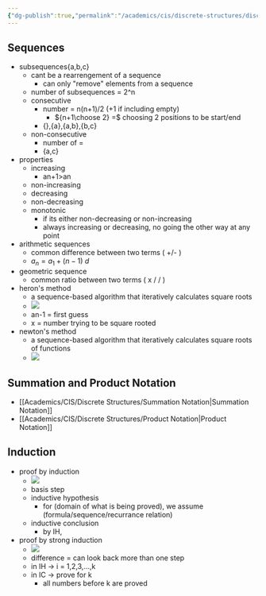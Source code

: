 ```yaml
---
{"dg-publish":true,"permalink":"/academics/cis/discrete-structures/discrete-sequences/","created":"2024-01-10T14:30:52.450-05:00","updated":"2025-07-08T10:47:55.390-04:00"}
---
```


## Sequences
- subsequences{a,b,c}
	- cant be a rearrengement of a sequence
		- can only "remove" elements from a sequence
	- number of subsequences = 2^n
	- consecutive
		- number = n(n+1)/2 (+1 if including empty)
			- ${n+1\choose 2} =$ choosing 2 positions to be start/end
		- {},{a},{a,b},{b,c}
	- non-consecutive
		- number of = 
		- {a,c}
- properties
	- increasing
		- an+1>an
	- non-increasing
	- decreasing
	- non-decreasing
	- monotonic
		- if its either non-decreasing or non-increasing
		- always increasing or decreasing, no going the other way at any point
- arithmetic sequences
	- common difference between two terms ( +/- )
	- $a_{n}=a_{1}+(n-1)\ d$
- geometric sequence
	- common ratio between two terms ( x / / )
- heron's method
	- a sequence-based algorithm that iteratively calculates square roots
	- ![](https://i.imgur.com/uKHQboq.png)
	- an-1 = first guess
	- x = number trying to be square rooted
- newton's method
	- a sequence-based algorithm that iteratively calculates square roots of functions
	- ![](https://i.imgur.com/yfjwS9T.png)

## Summation and Product Notation
- [[Academics/CIS/Discrete Structures/Summation Notation\|Summation Notation]]
- [[Academics/CIS/Discrete Structures/Product Notation\|Product Notation]]
## Induction
- proof by induction
	- ![](https://i.imgur.com/BGNVuaj.png)
	- basis step
	- inductive hypothesis
		- for (domain of what is being proved), we assume (formula/sequence/recurrance relation)
	- inductive conclusion
		- by IH, 
- proof by strong induction
	- ![](https://i.imgur.com/oHmqbLV.png)
	- difference = can look back more than one step
	- in IH -> i = 1,2,3,...,k
	- in IC -> prove for k
		- all numbers before k are proved


